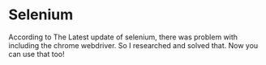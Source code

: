 # Selenium

According to The Latest update of selenium, there was problem with including the chrome webdriver.
So I researched and solved that. Now you can use that too!
